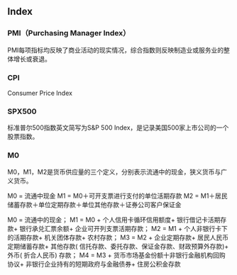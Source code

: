 ## Index

### PMI（Purchasing Manager Index）
PMI每项指标均反映了商业活动的现实情况，综合指数则反映制造业或服务业的整体增长或衰退。
### CPI
Consumer Price Index
### SPX500
标准普尔500指数英文简写为S&P 500 Index，是记录美国500家上市公司的一个股票指数。


### M0
M0，M1，M2是货币供应量的三个定义，分别表示流通中的现金，狭义货币与广义货币。

M0 = 流通中现金
M1 = M0＋可开支票进行支付的单位活期存款
M2 = M1＋居民储蓄存款＋单位定期存款＋单位其他存款＋证券公司客户保证金


 M0 = 流通中的现金； 
 M1 = M0 + 个人信用卡循环信用额度+ 银行借记卡活期存款+ 银行承兑汇票余额+ 企业可开列支票活期存款； 
 M2 = M1 + 个人非银行卡下的活期存款+ 机关团体存款+ 农村存款；
 M3 = M2 + 企业定期存款+ 居民人民币定期储蓄存款+ 其他存款( 信托存款、委托存款、保证金存款、财政预算外存款)+ 外币( 折合人民币) 存款； 
 M4 = M3 + 货币市场基金份额十非银行金融机构回购协议+ 非银行企业持有的短期政府与金融债券+ 住房公积金存款